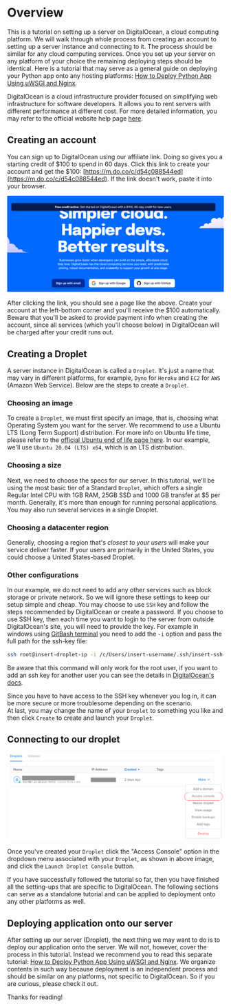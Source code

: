# Overview

This is a tutorial on setting up a server on DigitalOcean, a cloud computing platform. We will walk through whole process from creating an account to setting up a server instance and connecting to it. The process should be similar for any cloud computing services. Once you set up your server on any platform of your choice the remaining deploying steps should be identical. Here is a tutorial that may serve as a general guide on deploying your Python app onto any hosting platforms: [How to Deploy Python App Using uWSGI and Nginx](https://github.com/tecladocode/rest-apis-flask-python/blob/master/guides/How%20To%20Deploy%20Python%20App%20Using%20uWSGI%20And%20Nginx.pdf).

DigitalOcean is a cloud infrastructure provider focused on simplifying web infrastructure for software developers. It allows you to rent servers with different performance at different cost. For more detailed information, you may refer to the official website help page [here](https://www.digitalocean.com/help/).

## Creating an account

You can sign up to DigitalOcean using our affiliate link. Doing so gives you a starting credit of $100 to spend in 60 days. Click this link to create your account and get the $100: [https://m.do.co/c/d54c088544ed](https://m.do.co/c/d54c088544ed). If the link doesn't work, paste it into your browser.

![Create an account](assets/DigitalOcean/create_account.png)

After clicking the link, you should see a page like the above. Create your account at the left-bottom corner and you'll receive the $100 automatically. Beware that you'll be asked to provide payment info when creating the account, since all services (which you'll choose below) in DigitalOcean will be charged after your credit runs out.

## Creating a Droplet

A server instance in DigitalOcean is called a `Droplet`. It's just a name that may vary in different platforms, for example, `Dyno` for `Heroku` and `EC2` for `AWS` (Amazon Web Service). Below are the steps to create a `Droplet`.

### Choosing an image

To create a `Droplet`, we must first specify an image, that is, choosing what Operating System you want for the server. We recommend to use a Ubuntu LTS (Long Term Support) distribution. For more info on Ubuntu life time, please refer to the [official Ubuntu end of life page here](https://www.ubuntu.com/info/release-end-of-life). In our example, we'll use `Ubuntu 20.04 (LTS) x64`, which is an LTS distribution.

### Choosing a size

Next, we need to choose the specs for our server. In this tutorial, we'll be using the most basic tier of a Standard `Droplet`, which offers a single Regular Intel CPU with 1GB RAM, 25GB SSD and 1000 GB transfer at $5 per month. Generally, it's more than enough for running personal applications. You may also run several services in a single Droplet.

### Choosing a datacenter region

Generally, choosing a region that's _closest to your users_ will make your service deliver faster. If your users are primarily in the United States, you could choose a United States-based Droplet.

### Other configurations

In our example, we do not need to add any other services such as block storage or private network. So we will ignore these settings to keep our setup simple and cheap. You may choose to use `SSH` key and follow the steps recommended by DigitalOcean or create a password. If you choose to use SSH key, then each time you want to login to the server from outside DigitalOcean's site, you will need to provide the key. For example in windows using [GitBash terminal](https://git-scm.com/downloads) you need to add the `-i` option and pass the full path for the ssh-key file:

```bash
ssh root@insert-droplet-ip -i /c/Users/insert-username/.ssh/insert-ssh-key-filename
```

Be aware that this command will only work for the root user, if you want to add an ssh key for another user you can see the details in [DigitalOcean's docs](https://docs.digitalocean.com/products/droplets/how-to/add-ssh-keys/).

Since you have to have access to the SSH key whenever you log in, it can be more secure or more troublesome depending on the scenario.  
At last, you may change the name of your `Droplet` to something you like and then click `Create` to create and launch your `Droplet`.

## Connecting to our droplet

![DigitalOcean Access Console](assets/DigitalOcean/access_console.png)

Once you've created your `Droplet` click the "Access Console" option in the dropdown menu associated with your `Droplet`, as shown in above image, and click the `Launch Droplet Console` button.

If you have successfully followed the tutorial so far, then you have finished all the setting-ups that are specific to DigitalOcean. The following sections can serve as a standalone tutorial and can be applied to deployment onto any other platforms as well.

## Deploying application onto our server

After setting up our server (Droplet), the next thing we may want to do is to deploy our application onto the server. We will not, however, cover the process in this tutorial. Instead we recommend you to read this separate tutorial: [How to Deploy Python App Using uWSGI and Nginx](https://github.com/tecladocode/rest-apis-flask-python/blob/master/guides/How%20To%20Deploy%20Python%20App%20Using%20uWSGI%20And%20Nginx.pdf). We organize contents in such way because deployment is an independent process and should be similar on any platforms, not specific to DigitalOcean. So if you are curious, please check it out.

Thanks for reading!
